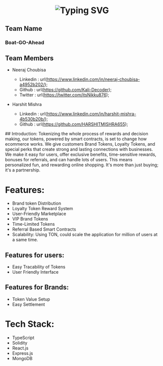 <h1 align="center">
<a><img src="https://readme-typing-svg.demolab.com?font=Fira+Code&weight=900&size=40&pause=1000&center=true&vCenter=true&width=900&lines=Token.Mart" alt="Typing SVG" /></a>
<br/>
</h1>
<p align="center">
</p>

## Team Name 
<h3> Boat-GO-Ahead </h3>

## Team Members 
* Neeraj Choubisa 
  * Linkedin : url(https://www.linkedin.com/in/neeraj-choubisa-a4952b202/);
  * Github : url(https://github.com/Kali-Decoder);
  * Twitter : url(https://twitter.com/itsNikku876);

* Harshit Mishra
  * Linkedin : url(https://www.linkedin.com/in/harshit-mishra-4b530b20b/);
  * Github : url(https://github.com/HARSHITMISHRA655);


## Introduction:
Tokenizing the whole process of rewards and decision making, our tokens, powered by smart contracts, is set to change how ecommerce works. We give customers Brand Tokens, Loyalty Tokens, and special perks that create strong and lasting connections with businesses. We make it easy for users, offer exclusive benefits, time-sensitive rewards, bonuses for referrals, and can handle lots of users. This means personalized fun, and rewarding online shopping. It's more than just buying; it's a partnership.
<br />
# Features:

  * Brand token Distribution
  * Loyalty Token Reward System
  * User-Friendly Marketplace
  * VIP Brand Tokens
  * Time-Limited Tokens
  * Referral Based Smart Contracts
  * Scalability: Using TON, could scale the application for million of users at a same time.

## Features for users:

  * Easy Tracability of Tokens
  * User Friendly Interface

## Features for Brands:

  * Token Value Setup
  * Easy Settlement
    

# Tech Stack:

* TypeScript
* Solidity
* React.js
* Express.js
* MongoDB
  
